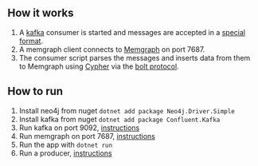 ## How it works
1. A [kafka](https://kafka.apache.org) consumer is started and messages are accepted in a [special format](../../kafka).
2. A memgraph client connects to [Memgraph](https://memgraph.com/) on port 7687.
3. The consumer script parses the messages and inserts data from them to Memgraph using [Cypher](https://opencypher.org/) via the [bolt protocol](https://en.wikipedia.org/wiki/Bolt_\(network_protocol\)).

## How to run

1. Install neo4j from nuget `dotnet add package Neo4j.Driver.Simple`
2. Install kafka from nuget `dotnet add package Confluent.Kafka`
3. Run kafka on port 9092, [instructions](../../kafka)
4. Run memgraph on port 7687, [instructions](../../memgraph)
5. Run the app with `dotnet run`
6. Run a producer, [instructions](../../kafka/producer)
